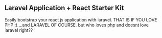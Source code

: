 ## Laravel Application + React Starter Kit

Easily bootstrap your react js application with laravel. THAT IS IF YOU LOVE PHP :)....and LARAVEL OF COURSE. but who loves php and doesnt love laravel right??